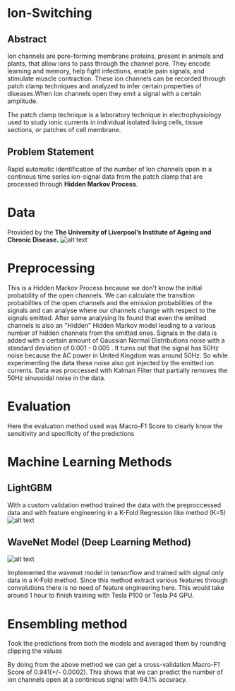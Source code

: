 # Ion-Switching
## Abstract
Ion channels are pore-forming membrane proteins, present in animals and plants, that allow ions to pass through the channel pore. They encode learning and memory, help fight infections, enable pain signals, and stimulate muscle contraction. These ion channels can be recorded through patch clamp techniques and analyzed to infer certain properties of diseases.When Ion channels open they emit a signal with a certain amplitude.

The patch clamp technique is a laboratory technique in electrophysiology used to study ionic currents in individual isolated living cells, tissue sections, or patches of cell membrane.

 ## Problem Statement
Rapid automatic identification of the number of Ion channels open in a continous time series ion-signal data from the patch clamp that are processed through **Hidden Markov Process**.
 

# Data
Provided by the **The University of Liverpool’s Institute of Ageing and Chronic Disease.**
![alt text](https://encrypted-tbn0.gstatic.com/images?q=tbn%3AANd9GcRVMqVoqejHC87pK87eQ4TZa4yzej220r4wn9SmoX_PwGfli9mG&usqp=CAU)


# Preprocessing
This is a Hidden Markov Process because we don't know the initial probability of the open channels.
We can calculate the transition probabilties of the open channels and the emission probabilities of the signals and can analyse where our channels change with respect to the signals emitted. After some analysing its found that even the emiited channels is also an "Hidden" Hidden Markov model leading to a various number of hidden channels from the emitted ones.
Signals in the data is added with a certain amount of Gaussian Normal Distributions noise with a standard deviation of 0.001 - 0.005 .
It turns out that the signal has 50Hz noise because the AC power in United Kingdom was around 50Hz. So while experimenting the data these noise also got injected by the emitted ion currents. 
Data was proccessed with Kalman Filter that partially removes the 50Hz sinusoidal noise in the data.

# Evaluation
Here the evaluation method used was Macro-F1 Score to clearly know the sensitivity and specificity of the predictions

# Machine Learning Methods
## LightGBM
With a custom validation method trained the data with the preproccessed data and with feature engineering in a K-Fold  Regression like method (K=5)
![alt text](https://cdn.analyticsvidhya.com/wp-content/uploads/2017/06/11194227/depth.png)

## WaveNet Model (Deep Learning Method)
![alt text](https://lh3.googleusercontent.com/Zy5xK_i2F8sNH5tFtRa0SjbLp_CU7QwzS2iB5nf2ijIf_OYm-Q5D0SgoW9SmfbDF97tNEF7CmxaL-o6oLC8sGIrJ5HxWNk79dL1r7Rc=w1440)

Implemented the wavenet model in tensorflow and trained with signal only data in a K-Fold method.
Since this method extract various features through convolutions there is no need of feature engineering here.
This would take around 1 hour to finish training with Tesla P100 or Tesla P4 GPU.

# Ensembling method
Took the predictions from both the models and averaged them by rounding clipping the values

By doing from the above method we can get a cross-validation Macro-F1 Score of 0.941(+/- 0.0002). This shows that we can predict the number of ion channels open at a continious signal with 94.1% accuracy.
